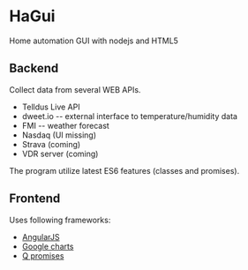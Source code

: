 # HaGui

Home automation GUI with nodejs and HTML5

## Backend

Collect data from several WEB APIs.

 - Telldus Live API
 - dweet.io -- external interface to temperature/humidity data
 - FMI -- weather forecast
 - Nasdaq (UI missing)
 - Strava (coming)
 - VDR server (coming)

The program utilize latest ES6 features (classes and promises).

## Frontend

Uses following frameworks:

 - [AngularJS](https://angularjs.org/)
 - [Google charts](https://developers.google.com/chart/interactive/docs/)
 - [Q promises](https://github.com/kriskowal/q)